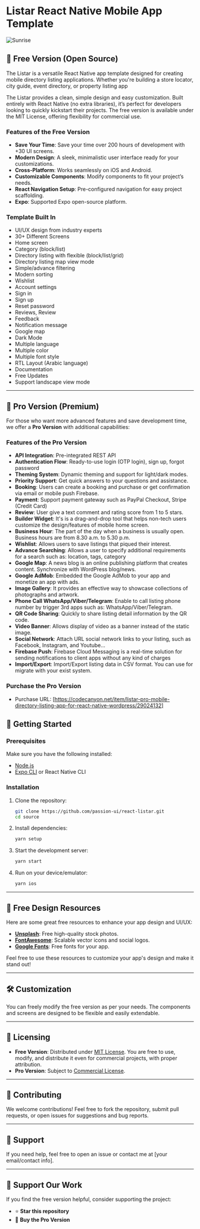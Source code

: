 
# Listar React Native Mobile App Template

![Sunrise](https://listarapp.com/wp-content/uploads/2024/12/banner_listar_free.png "Sunrise over the hills")

## 🚀 Free Version (Open Source)  
The Listar is a versatile React Native app template designed for creating mobile directory listing applications. Whether you're building a store locator, city guide, event directory, or property listing app

The Listar provides a clean, simple design and easy customization. Built entirely with React Native (no extra libraries), it’s perfect for developers looking to quickly kickstart their projects. The free version is available under the MIT License, offering flexibility for commercial use.

### Features of the Free Version  
- **Save Your Time**: Save your time over 200 hours of development with +30 UI screens.
- **Modern Design**: A sleek, minimalistic user interface ready for your customizations.  
- **Cross-Platform**: Works seamlessly on iOS and Android.  
- **Customizable Components**: Modify components to fit your project’s needs.  
- **React Navigation Setup**: Pre-configured navigation for easy project scaffolding.  
- **Expo**: Supported Expo open-source platform.

### Template Built In
- UI/UX design from industry experts
- 30+ Different Screens
- Home screen
- Category (block/list)
- Directory listing with flexible (block/list/grid)
- Directory listing map view mode
- Simple/advance filtering
- Modern sorting
- Wishlist
- Account settings
- Sign in
- Sign up
- Reset password
- Reviews, Review
- Feedback
- Notification message
- Google map
- Dark Mode
- Multiple language
- Multiple color
- Multiple font style
- RTL Layout (Arabic language)
- Documentation
- Free Updates
- Support landscape view mode

---

## 🌟 Pro Version (Premium)  

For those who want more advanced features and save development time, we offer a **Pro Version** with additional capabilities:  

### Features of the Pro Version  
- **API Integration**: Pre-integrated REST API
- **Authentication Flow**: Ready-to-use login (OTP login), sign up, forgot password
- **Theming System**: Dynamic theming and support for light/dark modes.  
- **Priority Support**: Get quick answers to your questions and assistance.  
- **Booking**: Users can create a booking and purchase or get confirmation via email or mobile push Firebase.
- **Payment**: Support payment gateway such as PayPal Checkout, Stripe (Credit Card) 
- **Review**: User give a text comment and rating score from 1 to 5 stars.
- **Builder Widget**: It's is a drag-and-drop tool that helps non-tech users customize the design/features of mobile home screen.
- **Business Hour**: The part of the day when a business is usually open. Business hours are from 8.30 a.m. to 5.30 p.m.
- **Wishlist**: Allows users to save listings that piqued their interest. 
- **Advance Searching**: Allows a user to specify additional requirements for a search such as: location, tags, category
- **Google Map**: A news blog is an online publishing platform that creates content. Synchronize with WordPress blog/news.
- **Google AdMob**: Embedded the Google AdMob to your app and monetize an app with ads.
- **Image Gallery**: It provides an effective way to showcase collections of photographs and artwork.
- **Phone Call WhatsApp/Viber/Telegram**: Enable to call listing phone number by trigger 3rd apps such as: WhatsApp/Viber/Telegram.
- **QR Code Sharing**: Quickly to share listing detail information by the QR code.
- **Video Banner**: Allows display of video as a banner instead of the static image.
- **Social Network**: Attach URL social network links to your listing, such as Facebook, Instagram, and Youtube...
- **Firebase Push**: Firebase Cloud Messaging is a real-time solution for sending notifications to client apps without any kind of charges
- **Import/Export**: Import/Export listing data in CSV format. You can use for migrate with your exist system.

### Purchase the Pro Version  
- Purchase URL: [https://codecanyon.net/item/listar-pro-mobile-directory-listing-app-for-react-native-wordpress/29024132]

## 🚀 Getting Started  

### Prerequisites  
Make sure you have the following installed:  
- [Node.js](https://nodejs.org/)  
- [Expo CLI](https://expo.dev/) or React Native CLI  

### Installation  
1. Clone the repository:  
   ```bash
   git clone https://github.com/passion-ui/react-listar.git
   cd source   
   ```

2. Install dependencies:  
   ```bash
   yarn setup
   ```
3. Start the development server:  
   ```bash
   yarn start
   ```
4. Run on your device/emulator:  
   ```bash
   yarn ios
   ```

---

## 🎨 Free Design Resources  

Here are some great free resources to enhance your app design and UI/UX:  

- **[Unsplash](https://unsplash.com/)**: Free high-quality stock photos.  
- **[FontAwesome](https://fontawesome.com/)**: Scalable vector icons and social logos.  
- **[Google Fonts](https://fonts.google.com/)**: Free fonts for your app.  

Feel free to use these resources to customize your app's design and make it stand out!  

---

## 🛠️ Customization  
You can freely modify the free version as per your needs. The components and screens are designed to be flexible and easily extendable.  

---

## 📜 Licensing  
- **Free Version**: Distributed under [MIT License](LICENSE.md). You are free to use, modify, and distribute it even for commercial projects, with proper attribution.  
- **Pro Version**: Subject to [Commercial License](https://listarapp.com/pricing).  

---

## 🤝 Contributing  
We welcome contributions! Feel free to fork the repository, submit pull requests, or open issues for suggestions and bug reports.  

---

## 📧 Support  
If you need help, feel free to open an issue or contact me at [your email/contact info].  

---

## 💖 Support Our Work  
If you find the free version helpful, consider supporting the project:  
- ⭐️ **Star this repository**  
- 🛒 **Buy the Pro Version**  